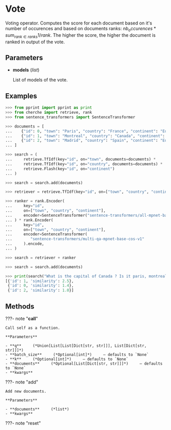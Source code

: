 # Vote

Voting operator. Computes the score for each document based on it's number of occurences and based on documents ranks: $nb_occurences * sum_{rank \in ranks} 1 / rank$. The higher the score, the higher the document is ranked in output of the vote.



## Parameters

- **models** (*list*)

    List of models of the vote.



## Examples

```python
>>> from pprint import pprint as print
>>> from cherche import retrieve, rank
>>> from sentence_transformers import SentenceTransformer

>>> documents = [
...    {"id": 0, "town": "Paris", "country": "France", "continent": "Europe"},
...    {"id": 1, "town": "Montreal", "country": "Canada", "continent": "North America"},
...    {"id": 2, "town": "Madrid", "country": "Spain", "continent": "Europe"},
... ]

>>> search = (
...     retrieve.TfIdf(key="id", on="town", documents=documents) *
...     retrieve.TfIdf(key="id", on="country", documents=documents) *
...     retrieve.Flash(key="id", on="continent")
... )

>>> search = search.add(documents)

>>> retriever = retrieve.TfIdf(key="id", on=["town", "country", "continent"], documents=documents)

>>> ranker = rank.Encoder(
...     key="id",
...     on=["town", "country", "continent"],
...     encoder=SentenceTransformer("sentence-transformers/all-mpnet-base-v2").encode,
... ) * rank.Encoder(
...     key="id",
...     on=["town", "country", "continent"],
...     encoder=SentenceTransformer(
...        "sentence-transformers/multi-qa-mpnet-base-cos-v1"
...     ).encode,
... )

>>> search = retriever + ranker

>>> search = search.add(documents)

>>> print(search("What is the capital of Canada ? Is it paris, montreal or madrid ?"))
[{'id': 1, 'similarity': 2.5},
 {'id': 0, 'similarity': 1.4},
 {'id': 2, 'similarity': 1.0}]
```

## Methods

???- note "__call__"

    Call self as a function.

    **Parameters**

    - **q**     (*Union[List[List[Dict[str, str]]], List[Dict[str, str]]]*)    
    - **batch_size**     (*Optional[int]*)     – defaults to `None`    
    - **k**     (*Optional[int]*)     – defaults to `None`    
    - **documents**     (*Optional[List[Dict[str, str]]]*)     – defaults to `None`    
    - **kwargs**    
    
???- note "add"

    Add new documents.

    **Parameters**

    - **documents**     (*list*)    
    - **kwargs**    
    
???- note "reset"

